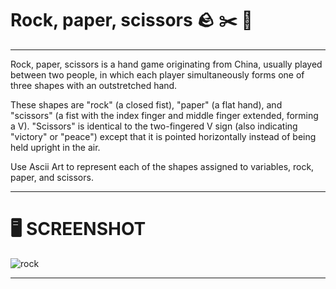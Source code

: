 # Rock, paper, scissors :rock: :scissors: :page_facing_up:
_________________________________________________________________________________________________________________________________________________________________________
  Rock, paper, scissors is a hand game originating from China, usually played between two people, in which each player simultaneously forms one of three shapes with an outstretched hand. 

  These shapes are "rock" (a closed fist), "paper" (a flat hand), and "scissors" (a fist with the index finger and middle finger extended, forming a V). "Scissors" is identical to the two-fingered V sign (also indicating "victory" or "peace") except that it is pointed horizontally instead of being held upright in the air. 

  Use Ascii Art to represent each of the shapes assigned to variables, rock, paper, and scissors. 
_________________________________________________________________________________________________________________________________________________________________________
# 🖥️ SCREENSHOT

![rock](https://user-images.githubusercontent.com/118696796/204404467-da593e31-8a84-4009-8a2d-8d26f54783b2.png)
_________________________________________________________________________________________________________________________________________________________________________
